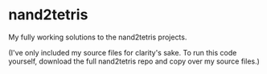 # nand2tetris

My fully working solutions to the nand2tetris projects.

(I've only included my source files for clarity's sake. To run this code yourself, download the full nand2tetris repo and copy over my source files.)
